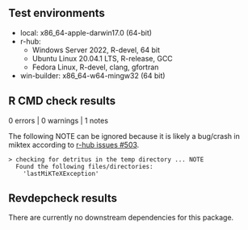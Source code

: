 ## Test environments

-   local: x86_64-apple-darwin17.0 (64-bit)
-   r-hub:
    -   Windows Server 2022, R-devel, 64 bit
    -   Ubuntu Linux 20.04.1 LTS, R-release, GCC
    -   Fedora Linux, R-devel, clang, gfortran
-   win-builder: x86_64-w64-mingw32 (64 bit)

## R CMD check results

0 errors \| 0 warnings \| 1 notes

The following NOTE can be ignored because it is likely a bug/crash in miktex according to [r-hub issues #503](https://github.com/r-hub/rhub/issues/503).

    > checking for detritus in the temp directory ... NOTE
      Found the following files/directories:
        'lastMiKTeXException'

## Revdepcheck results

There are currently no downstream dependencies for this package.
